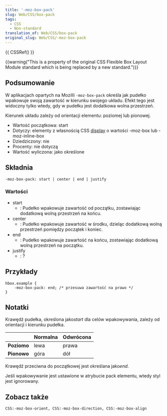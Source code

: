 ```yaml
---
title: '-moz-box-pack'
slug: Web/CSS/box-pack
tags:
  - CSS
  - Non-standard
translation_of: Web/CSS/box-pack
original_slug: Web/CSS/-moz-box-pack
---
```

{{ CSSRef() }}

{{warning("This is a property of the original CSS Flexible Box Layout Module standard which is being replaced by a new standard.")}}

## Podsumowanie

W aplikacjach opartych na Mozilli `-moz-box-pack` określa jak pudełko wpakowuje swoją zawartość w kierunku swojego układu. Efekt tego jest widoczny tylko wtedy, gdy w pudełku jest dodatkowa wolna przestrzeń.

Kierunek układu zależy od orientacji elementu: poziomej lub pionowej.

- Wartość początkowa: start
- Dotyczy: elementy z własnością CSS [display](pl/CSS/display) o wartości -moz-box lub -moz-inline-box
- Dziedziczony: nie
- Procenty: nie dotyczą
- Wartość wyliczona: jako określone

## Składnia

    -moz-box-pack: start | center | end | justify

### Wartości

- start
  - : Pudełko wpakowuje zawartość od początku, zostawiając dodatkową wolną przestrzeń na końcu.
- center
  - : Pudełko wpakowuje zawartość w środku, dzieląc dodatkową wolną przestrzeń pomiędzy początek i koniec.
- end
  - : Pudełko wpakowuje zawartość na końcu, zostawiając dodatkową wolną przestrzeń na początku.
- justify
  - :  ?

## Przykłady

    hbox.example {
    	-moz-box-pack: end; /* przesuwa zawartość na prawo */
    }

## Notatki

Krawędź pudełka, określona jako*start* dla celów wpakowywania, zależy od orientacji i kierunku pudełka.

|             | **Normalna** | **Odwrócona** |
| ----------- | ------------ | ------------- |
| **Poziomo** | lewa         | prawa         |
| **Pionowo** | góra         | dół           |

Krawędź przeciwna do początkowej jest określana jako*end*.

Jeśli wpakowywanie jest ustawione w atrybucie pack elementu, wtedy styl jest ignorowany.

## Zobacz także

`CSS:-moz-box-orient, CSS:-moz-box-direction, CSS:-moz-box-align`
